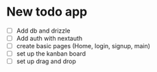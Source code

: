 # New todo app
- [ ] Add db and drizzle
- [ ] Add auth with nextauth
- [ ] create basic pages (Home, login, signup, main)
- [ ] set up the kanban board
- [ ] set up drag and drop